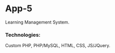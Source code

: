 # App-5
Learning Management System.

### Technologies:
Custom PHP, PHP/MySQL, HTML, CSS, JS/JQuery.


